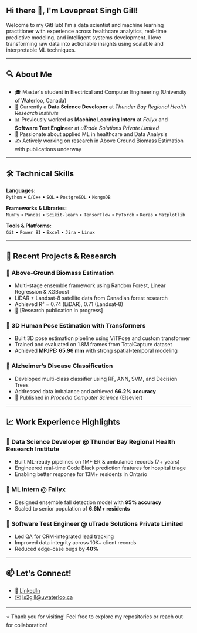 ## Hi there 👋, I'm Lovepreet Singh Gill!

Welcome to my GitHub! I'm a data scientist and machine learning practitioner with experience across healthcare analytics, real-time predictive modeling, and intelligent systems development. I love transforming raw data into actionable insights using scalable and interpretable ML techniques.

---

## 🔍 About Me

- 🎓 Master's student in Electrical and Computer Engineering (University of Waterloo, Canada)
- 💼 Currently a **Data Science Developer** at *Thunder Bay Regional Health Research Institute*
- 📊 Previously worked as **Machine Learning Intern** at *Fallyx* and **Software Test Engineer** at *uTrade Solutions Private Limited*
- 🧠 Passionate about applied ML in healthcare and Data Analysis
- ✍️ Actively working on research in Above Ground Biomass Estimation with publications underway

---

## 🛠️ Technical Skills

**Languages:**  
`Python` • `C/C++` • `SQL` • `PostgreSQL` • `MongoDB`

**Frameworks & Libraries:**  
`NumPy` • `Pandas` • `Scikit-learn` • `TensorFlow` • `PyTorch` • `Keras` • `Matplotlib`

**Tools & Platforms:**  
`Git` • `Power BI` • `Excel` • `Jira` • `Linux`

---

## 🔬 Recent Projects & Research

### 🌲 Above-Ground Biomass Estimation
- Multi-stage ensemble framework using Random Forest, Linear Regression & XGBoost
- LiDAR + Landsat-8 satellite data from Canadian forest research
- Achieved R² = 0.74 (LiDAR), 0.71 (Landsat-8)
- 🎯 [Research publication in progress]

### 🧍 3D Human Pose Estimation with Transformers 
- Built 3D pose estimation pipeline using ViTPose and custom transformer
- Trained and evaluated on 1.8M frames from TotalCapture dataset
- Achieved **MPJPE: 65.96 mm** with strong spatial-temporal modeling

### 🧠 Alzheimer’s Disease Classification
- Developed multi-class classifier using RF, ANN, SVM, and Decision Trees
- Addressed data imbalance and achieved **66.2% accuracy**
- 📄 Published in *Procedia Computer Science* (Elsevier)

---

## 📈 Work Experience Highlights

### 🏥 Data Science Developer @ Thunder Bay Regional Health Research Institute
- Built ML-ready pipelines on 1M+ ER & ambulance records (7+ years)
- Engineered real-time Code Black prediction features for hospital triage
- Enabling better response for 13M+ residents in Ontario

### 🤖 ML Intern @ Fallyx
- Designed ensemble fall detection model with **95% accuracy**
- Scaled to senior population of **6.6M+ residents**

### 🔧 Software Test Engineer @ uTrade Solutions Private Limited
- Led QA for CRM-integrated lead tracking
- Improved data integrity across 10K+ client records
- Reduced edge-case bugs by **40%**

---

## 📫 Let's Connect!

- 💼 [LinkedIn](https://www.linkedin.com/in/lovepreet-singh-gill-59ab4017b/)  
- ✉️ ls2gill@uwaterloo.ca

---

⭐️ Thank you for visiting! Feel free to explore my repositories or reach out for collaboration!
<!--
**Lovepreet1307/Lovepreet1307** is a ✨ _special_ ✨ repository because its `README.md` (this file) appears on your GitHub profile.

Here are some ideas to get you started:

- 🔭 I’m currently working on ...
- 🌱 I’m currently learning ...
- 👯 I’m looking to collaborate on ...
- 🤔 I’m looking for help with ...
- 💬 Ask me about ...
- 📫 How to reach me: ...
- 😄 Pronouns: ...
- ⚡ Fun fact: ...
-->
